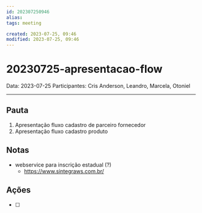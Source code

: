```yaml
---
id: 202307250946
alias: 
tags: meeting

created: 2023-07-25, 09:46
modified: 2023-07-25, 09:46
---
```

# 20230725-apresentacao-flow

Data: 2023-07-25
Participantes: Cris Anderson, Leandro, Marcela, Otoniel

---

## Pauta

1. Apresentação fluxo cadastro de parceiro fornecedor
2. Apresentação fluxo cadastro produto

## Notas

- webservice para inscrição estadual (?)
	- https://www.sintegraws.com.br/


## Ações

- [ ] 